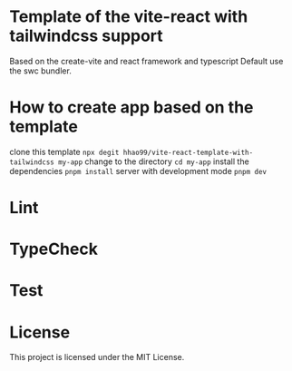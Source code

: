 # Template of the vite-react with tailwindcss support 
Based on the create-vite and react framework and typescript
Default use the swc bundler.

# How to create app based on the template
clone this template
```npx degit hhao99/vite-react-template-with-tailwindcss my-app```
change to the directory
```cd my-app```
install the dependencies
```pnpm install```
server with development mode
```pnpm dev```

# Lint

# TypeCheck

# Test

# License
This project is licensed under the MIT License.